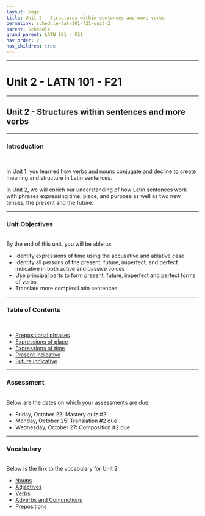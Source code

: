 ```yaml
---
layout: page
title: Unit 2 - Structures within sentences and more verbs
permalink: schedule-latn101-f21-unit-2
parent: Schedule
grand_parent: LATN 101 - F21
nav_order: 2
has_children: true
---
```

***

# Unit 2 - LATN 101 - F21

***

## Unit 2 - Structures within sentences and more verbs

***

### Introduction
&nbsp;

In Unit 1, you learned how verbs and nouns conjugate and decline to create meaning and structure in Latin sentences.

In Unit 2, we will enrich our understanding of how Latin sentences work with phrases expressing time, place, and purpose as well as two new tenses, the present and the future.

***

### Unit Objectives
&nbsp;  
By the end of this unit, you will be able to:

- Identify expressions of time using the accusative and ablative case
- Identify all persons of the present, future, imperfect, and perfect indicative in both active and passive voices
- Use principal parts to form present, future, imperfect and perfect forms of verbs
- Translate more complex Latin sentences

***

### Table of Contents
&nbsp;  
- [Prepositional phrases](https://lingualatina.github.io/textbook/presentation/03-place-and-time/#prepositional-phrases)
- [Expressions of place](https://lingualatina.github.io/textbook/presentation/03-place-and-time/#expressions-of-place)
- [Expressions of time](https://lingualatina.github.io/textbook/presentation/03-place-and-time/#expressions-of-time)
- [Present indicative](https://lingualatina.github.io/textbook/presentation/02-verbs/present/)
- [Future indicative](https://lingualatina.github.io/textbook/presentation/02-verbs/future/)

***

### Assessment
&nbsp;  
Below are the dates on which your assessments are due:

- Friday, October 22: Mastery quiz #2
- Monday, October 25: Translation #2 due
- Wednesday, October 27: Composition #2 due

***

### Vocabulary
&nbsp;  
Below is the link to the vocabulary for Unit 2:

- [Nouns](https://dominicmachado.github.io/schedule-latn101-f21-unit-2-vocabulary-nouns)
- [Adjectives](https://dominicmachado.github.io/schedule-latn101-f21-unit-2-vocabulary-adjectives)
- [Verbs](https://dominicmachado.github.io/schedule-latn101-f21-unit-2-vocabulary-verbs)
- [Adverbs and Conjunctions](https://dominicmachado.github.io/schedule-latn101-f21-unit-2-vocabulary-conjunctions-adverbs)
- [Prepositions](https://dominicmachado.github.io/schedule-latn101-f21-unit-2-vocabulary-prepositions)
